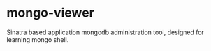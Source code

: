 mongo-viewer
============

Sinatra based application mongodb administration tool, designed for learning mongo shell.

